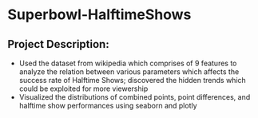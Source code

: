 # Superbowl-HalftimeShows

## Project Description:
-	Used the dataset from wikipedia which comprises of 9 features to analyze the relation between various parameters which affects the success rate of Halftime Shows; discovered the hidden trends which could be exploited for more viewership 	
-	Visualized the distributions of combined points, point differences, and halftime show performances using seaborn and plotly
 
